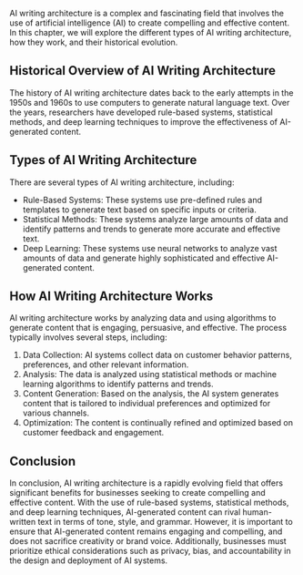 

AI writing architecture is a complex and fascinating field that involves the use of artificial intelligence (AI) to create compelling and effective content. In this chapter, we will explore the different types of AI writing architecture, how they work, and their historical evolution.

Historical Overview of AI Writing Architecture
----------------------------------------------

The history of AI writing architecture dates back to the early attempts in the 1950s and 1960s to use computers to generate natural language text. Over the years, researchers have developed rule-based systems, statistical methods, and deep learning techniques to improve the effectiveness of AI-generated content.

Types of AI Writing Architecture
--------------------------------

There are several types of AI writing architecture, including:

* Rule-Based Systems: These systems use pre-defined rules and templates to generate text based on specific inputs or criteria.
* Statistical Methods: These systems analyze large amounts of data and identify patterns and trends to generate more accurate and effective text.
* Deep Learning: These systems use neural networks to analyze vast amounts of data and generate highly sophisticated and effective AI-generated content.

How AI Writing Architecture Works
---------------------------------

AI writing architecture works by analyzing data and using algorithms to generate content that is engaging, persuasive, and effective. The process typically involves several steps, including:

1. Data Collection: AI systems collect data on customer behavior patterns, preferences, and other relevant information.
2. Analysis: The data is analyzed using statistical methods or machine learning algorithms to identify patterns and trends.
3. Content Generation: Based on the analysis, the AI system generates content that is tailored to individual preferences and optimized for various channels.
4. Optimization: The content is continually refined and optimized based on customer feedback and engagement.

Conclusion
----------

In conclusion, AI writing architecture is a rapidly evolving field that offers significant benefits for businesses seeking to create compelling and effective content. With the use of rule-based systems, statistical methods, and deep learning techniques, AI-generated content can rival human-written text in terms of tone, style, and grammar. However, it is important to ensure that AI-generated content remains engaging and compelling, and does not sacrifice creativity or brand voice. Additionally, businesses must prioritize ethical considerations such as privacy, bias, and accountability in the design and deployment of AI systems.
